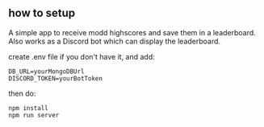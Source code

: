 ## how to setup
A simple app to receive modd highscores and save them in a leaderboard. Also works as a Discord bot which can display the leaderboard.

create .env file if you don't have it, and add:
```
DB_URL=yourMongoDBUrl
DISCORD_TOKEN=yourBotToken
```
then do:
```
npm install
npm run server
```
